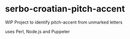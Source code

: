 # serbo-croatian-pitch-accent
WIP Project to identify pitch-accent from unmarked letters

uses Perl, Node.js and Puppeter